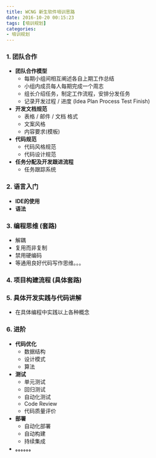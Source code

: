 ```yaml
---
title: WCNG 新生软件培训思路
date: 2016-10-20 00:15:23
tags: [培训规划]
categories: 
- 培训规划
---
```



### 1. **团队合作**

* **团队合作模型**  
    * 每期小组间相互阐述各自上期工作总结  
    * 小组内成员每人每期完成一个周志  
    * 组长介绍任务，制定工作流程，安排分发任务  
    * 记录开发过程 / 进度 (Idea Plan Process Test Finish)  
* **开发文档规范**  
    * 表格 / 邮件 / 文档 格式  
    * 文案风格  
    * 内容要求(模板)  
* **代码规范**  
    * 代码风格规范  
    * 代码设计规范  
* **任务分配及开发跟进流程**
    * 任务跟踪系统


### 2. **语言入门**  

* **IDE的使用**  
* **语法**  


### 3. **编程思维 (套路)**

* 解耦  
* 复用而非复制  
* 禁用硬编码
* 等通用良好代码写作思维。。。

### 4. **项目构建流程 (具体套路)**

### 5. **具体开发实践与代码讲解**

* 在具体编程中实践以上各种概念  


### 6. **进阶**

* **代码优化**
    * 数据结构  
    * 设计模式  
    * 算法  
* **测试**  
    * 单元测试  
    * 回归测试  
    * 自动化测试  
    * Code Review  
    * 代码质量评价  
* **部署**
    * 自动化部署  
    * 自动构建  
    * 持续集成  
* **。。。。。。**